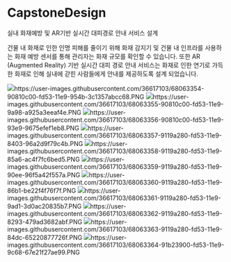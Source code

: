 # CapstoneDesign
실내 화재예방 및 AR기반 실시간 대피경로 안내 서비스 설계

건물 내 화재로 인한 인명 피해를 줄이기 위해 화재 감지기 및 건물 내 인프라를 사용하는 화재 예방 센서를 통해 관리자는 화재 규모를 확인할 수 있습니다.
또한 AR (Augmented Reality) 기반 실시간 대피 경로 안내 서비스는 화재로 인한 연기로 가득한 화재로 인해 실내에 갇힌 사람들에게 안내를 제공하도록 설계
되었습니다.

<div>
<img src= width="90%">https://user-images.githubusercontent.com/36617103/68063354-90810c00-fd53-11e9-954b-3c1357abcc68.PNG</img>
<img src= width="90%">https://user-images.githubusercontent.com/36617103/68063355-90810c00-fd53-11e9-9a98-a925a3eeaf4e.PNG</img>
<img src= width="90%">https://user-images.githubusercontent.com/36617103/68063356-90810c00-fd53-11e9-93e9-9675efef1eb8.PNG</img>
<img src= width="90%">https://user-images.githubusercontent.com/36617103/68063357-9119a280-fd53-11e9-8403-96a2d9f79c4b.PNG</img>
<img src= width="90%">https://user-images.githubusercontent.com/36617103/68063358-9119a280-fd53-11e9-85a6-ac4f7fc6bed5.PNG</img>
<img src= width="90%">https://user-images.githubusercontent.com/36617103/68063359-9119a280-fd53-11e9-90ee-96f5a42f557a.PNG</img>
<img src= width="90%">https://user-images.githubusercontent.com/36617103/68063360-9119a280-fd53-11e9-86b1-be22f4f76f7f.PNG</img>
<img src= width="90%">https://user-images.githubusercontent.com/36617103/68063361-9119a280-fd53-11e9-9ad1-3d0ac20835b7.PNG</img>
<img src= width="90%">https://user-images.githubusercontent.com/36617103/68063362-9119a280-fd53-11e9-8293-479ad3682abf.PNG</img>
<img src= width="90%">https://user-images.githubusercontent.com/36617103/68063363-9119a280-fd53-11e9-84dc-65220877726f.PNG</img>
<img src= width="90%">https://user-images.githubusercontent.com/36617103/68063364-91b23900-fd53-11e9-9c68-67e21f27ae99.PNG</img>
</div>
